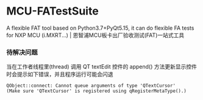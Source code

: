 # MCU-FATestSuite
A flexible FAT tool based on Python3.7+PyQt5.15, it can do flexible FA tests for NXP MCU (i.MXRT...) | 恩智浦MCU板卡出厂验收测试(FAT)一站式工具 

### 待解决问题

当在工作者线程里(thread) 调用 QT textEdit 控件的 append() 方法更新显示控件时会提示如下错误，并且程序运行可能会闪退

```
QObject::connect: Cannot queue arguments of type 'QTextCursor'
(Make sure 'QTextCursor' is registered using qRegisterMetaType().)
```

